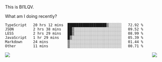 This is BI1LQV.

What am I doing recently?

<!--START_SECTION:waka-->

```text
TypeScript   20 hrs 12 mins  ██████████████████▒░░░░░░   72.92 %
JSON         2 hrs 38 mins   ██▒░░░░░░░░░░░░░░░░░░░░░░   09.52 %
LESS         2 hrs 29 mins   ██▒░░░░░░░░░░░░░░░░░░░░░░   08.99 %
JavaScript   1 hr 29 mins    █▒░░░░░░░░░░░░░░░░░░░░░░░   05.39 %
Markdown     24 mins         ▒░░░░░░░░░░░░░░░░░░░░░░░░   01.44 %
Other        11 mins         ▒░░░░░░░░░░░░░░░░░░░░░░░░   00.71 %
```

<!--END_SECTION:waka-->
<img align="right" src="https://github-readme-stats.vercel.app/api?username=bi1lqv&show_icons=true&count_private=true">

<img src="https://metrics.lecoq.io/bi1lqv?template=classic&base.activity=0&base.community=0&base.repositories=0&base.metadata=0&isocalendar=1&base=header%2C%20activity%2C%20community%2C%20repositories%2C%20metadata&base.indepth=false&base.hireable=false&isocalendar=false&isocalendar.duration=full-year&config.timezone=Asia%2FShanghai">
